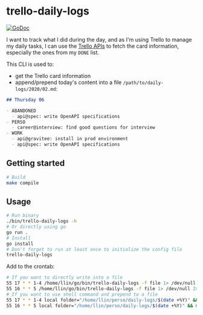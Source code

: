# trello-daily-logs

[![GoDoc](https://godoc.org/l-lin/trello-daily-logs?status.svg)](https://godoc.org/l-lin/trello-daily-logs)

I want to track what I did during the day, and as I'm using Trello to manage my daily tasks, I can
use the [Trello APIs](https://developers.trello.com/docs/api-introduction) to fetch the card
information, especially the ones from my `DONE` list.

This CLI is used to:

- get the Trello card information
- append/prepend today's content into a file `/path/to/daily-logs/2020/02.md`:

```md
## Thursday 06

- ABANDONED
  - api@spec: write OpenAPI specifications
- PERSO
  - career@interview: find good questions for interview
- WORK
  - api@gravitee: install in prod environment
  - api@spec: write OpenAPI specifications

```

## Getting started

```bash
# Build
make compile
```

## Usage

```bash
# Run binary
./bin/trello-daily-logs -h
# Or directly using go
go run .
# Install
go install
# Don't forget to run at least once to initialize the config file
trello-daily-logs
```

Add to the crontab:

```bash
# If you want to directly write into a file
55 17 * * 1-4 /home/llin/go/bin/trello-daily-logs -f file 1> /dev/null 2> /var/log/trello-daily-logs.log
55 16 * * 5 /home/llin/go/bin/trello-daily-logs -f file 1> /dev/null 2> /var/log/trello-daily-logs.log
# If you want to use shell command and prepend to a file
55 17 * * 1-4 local folder="/home/llin/perso/daily-logs/$(date +%Y)" && mkdir -p "${folder}" && touch "${folder}/$(date +%m).md" && printf '%s\n\n%s' "$(/home/llin/go/bin/trello-daily-logs)" "$(cat ${folder}/$(date +%m).md)" > ${folder}/$(date +%m).md
55 16 * * 5 local folder="/home/llin/perso/daily-logs/$(date +%Y)" && mkdir -p "${folder}" && touch "${folder}/$(date +%m).md" && printf '%s\n\n%s' "$(/home/llin/go/bin/trello-daily-logs)" "$(cat ${folder}/$(date +%m).md)" > ${folder}/$(date +%m).md
```

